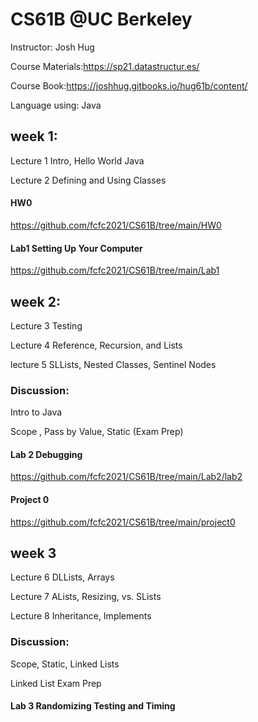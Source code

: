 # CS61B @UC Berkeley

Instructor: Josh Hug

Course Materials:https://sp21.datastructur.es/

Course Book:https://joshhug.gitbooks.io/hug61b/content/

Language using: Java


## week 1:

Lecture 1
Intro, Hello World Java 

Lecture 2
Defining and Using Classes 

#### HW0 
https://github.com/fcfc2021/CS61B/tree/main/HW0

#### Lab1 Setting Up Your Computer
https://github.com/fcfc2021/CS61B/tree/main/Lab1


## week 2:

Lecture 3
Testing

Lecture 4
Reference, Recursion, and Lists

lecture 5 
SLLists, Nested Classes, Sentinel Nodes

### Discussion:
Intro to Java

Scope , Pass by Value, Static (Exam Prep)

#### Lab 2 Debugging
https://github.com/fcfc2021/CS61B/tree/main/Lab2/lab2

#### Project 0
https://github.com/fcfc2021/CS61B/tree/main/project0

## week 3

Lecture 6
DLLists, Arrays

Lecture 7
ALists, Resizing, vs. SLists

Lecture 8
Inheritance, Implements

### Discussion:
Scope, Static, Linked Lists

Linked List Exam Prep

#### Lab 3 Randomizing Testing and Timing

